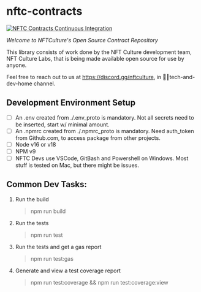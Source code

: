 # nftc-contracts

[![NFTC Contracts Continuous Integration](https://github.com/NFTCulture/nftc-contracts/actions/workflows/nftc-contracts-ci.yml/badge.svg)](https://github.com/NFTCulture/nftc-contracts/actions/workflows/nftc-contracts-ci.yml)

_Welcome to NFTCulture's Open Source Contract Repository_

This library consists of work done by the NFT Culture development team, NFT Culture Labs,
that is being made available open source for use by anyone.

Feel free to reach out to us at https://discord.gg/nftculture, in 💾┃tech-and-dev-home channel.

## Development Environment Setup
- [ ] An .env created from ./.env_proto is mandatory. Not all secrets need to be inserted, start w/ minimal amount.
- [ ] An .npmrc created from ./.npmrc_proto is mandatory. Need auth_token from Github.com, to access package from other projects.
- [ ] Node v16 or v18
- [ ] NPM v9
- [ ] NFTC Devs use VSCode, GitBash and Powershell on Windows. Most stuff is tested on Mac, but there might be issues.

## Common Dev Tasks:

1. Run the build
    > npm run build

2. Run the tests
    > npm run test

3. Run the tests and get a gas report
    > npm run test:gas 

4. Generate and view a test coverage report
    > npm run test:coverage && npm run test:coverage:view
